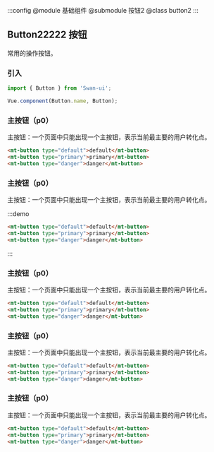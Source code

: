 :::config
    @module 基础组件
    @submodule 按钮2
    @class button2
:::



<script>

  import mtButton from '../../../button.vue'; 
 
  export default {
    data() {
      return {
      }
    },
    methods: {
      handleClick(event) {
        console.log(event);
        alert('button clicked!');
      }
    },
    mounted() {
        
    },
    components:{
        mtButton
    }
  }
</script>


## Button22222 按钮
常用的操作按钮。

### 引入

```javascript
import { Button } from 'Swan-ui';

Vue.component(Button.name, Button);
```

### 主按钮（p0）

主按钮：一个页面中只能出现一个主按钮，表示当前最主要的用户转化点。

```html
<mt-button type="default">default</mt-button>
<mt-button type="primary">primary</mt-button>
<mt-button type="danger">danger</mt-button>
```

### 主按钮（p0）

主按钮：一个页面中只能出现一个主按钮，表示当前最主要的用户转化点。

:::demo
```html
<mt-button type="default">default</mt-button>
<mt-button type="primary">primary</mt-button>
<mt-button type="danger">danger</mt-button>
```
:::

### 主按钮（p0）

主按钮：一个页面中只能出现一个主按钮，表示当前最主要的用户转化点。

```html
<mt-button type="default">default</mt-button>
<mt-button type="primary">primary</mt-button>
<mt-button type="danger">danger</mt-button>
```
### 主按钮（p0）

主按钮：一个页面中只能出现一个主按钮，表示当前最主要的用户转化点。

```html
<mt-button type="default">default</mt-button>
<mt-button type="primary">primary</mt-button>
<mt-button type="danger">danger</mt-button>
```
### 主按钮（p0）

主按钮：一个页面中只能出现一个主按钮，表示当前最主要的用户转化点。

```html
<mt-button type="default">default</mt-button>
<mt-button type="primary">primary</mt-button>
<mt-button type="danger">danger</mt-button>
```
